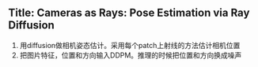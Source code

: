## Title: Cameras as Rays: Pose Estimation via Ray Diffusion
1. 用diffusion做相机姿态估计。采用每个patch上射线的方法估计相机位置
2. 把图片特征，位置和方向输入DDPM。推理的时候把位置和方向换成噪声